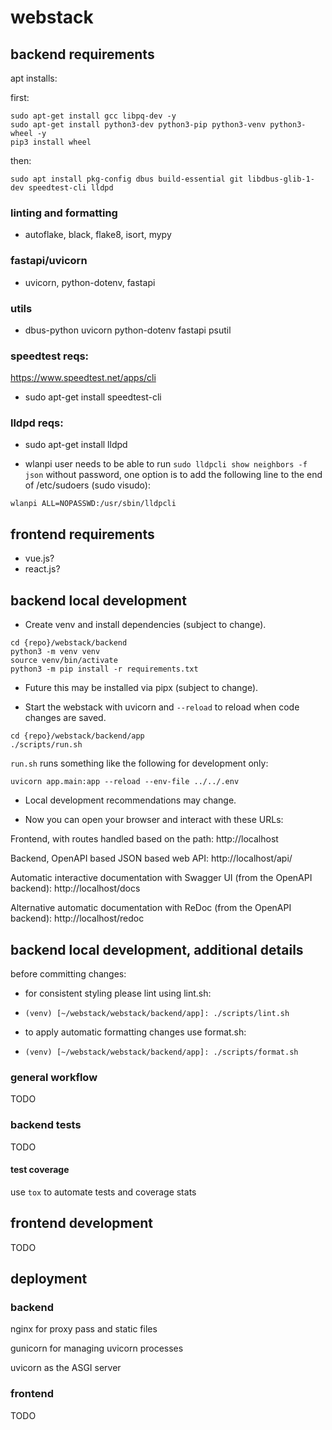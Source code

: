 # webstack

## backend requirements

apt installs:

first:

```
sudo apt-get install gcc libpq-dev -y
sudo apt-get install python3-dev python3-pip python3-venv python3-wheel -y
pip3 install wheel
```

then:

```
sudo apt install pkg-config dbus build-essential git libdbus-glib-1-dev speedtest-cli lldpd
```

### linting and formatting

- autoflake, black, flake8, isort, mypy

### fastapi/uvicorn

- uvicorn, python-dotenv, fastapi

### utils

- dbus-python uvicorn python-dotenv fastapi psutil

### speedtest reqs:

https://www.speedtest.net/apps/cli

- sudo apt-get install speedtest-cli

### lldpd reqs:

- sudo apt-get install lldpd

- wlanpi user needs to be able to run `sudo lldpcli show neighbors -f json` without password, one option is to add the following line to the end of /etc/sudoers (sudo visudo):

```
wlanpi ALL=NOPASSWD:/usr/sbin/lldpcli
```

## frontend requirements

- vue.js?
- react.js? 

## backend local development

- Create venv and install dependencies (subject to change).

```
cd {repo}/webstack/backend
python3 -m venv venv
source venv/bin/activate
python3 -m pip install -r requirements.txt
```

- Future this may be installed via pipx (subject to change).

- Start the webstack with uvicorn and `--reload` to reload when code changes are saved.

```
cd {repo}/webstack/backend/app
./scripts/run.sh
```

`run.sh` runs something like the following for development only:

```
uvicorn app.main:app --reload --env-file ../../.env 
```

- Local development recommendations may change.

- Now you can open your browser and interact with these URLs:

Frontend, with routes handled based on the path: http://localhost

Backend, OpenAPI based JSON based web API: http://localhost/api/

Automatic interactive documentation with Swagger UI (from the OpenAPI backend): http://localhost/docs

Alternative automatic documentation with ReDoc (from the OpenAPI backend): http://localhost/redoc

## backend local development, additional details

before committing changes:

- for consistent styling please lint using lint.sh:
- `(venv) [~/webstack/webstack/backend/app]: ./scripts/lint.sh`

- to apply automatic formatting changes use format.sh:
- `(venv) [~/webstack/webstack/backend/app]: ./scripts/format.sh`

### general workflow

TODO

### backend tests

TODO

#### test coverage

use `tox` to automate tests and coverage stats

## frontend development

TODO

## deployment

### backend

nginx for proxy pass and static files

gunicorn for managing uvicorn processes

uvicorn as the ASGI server 

### frontend

TODO
